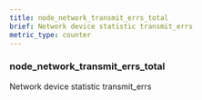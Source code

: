 ```yaml
---
title: node_network_transmit_errs_total
brief: Network device statistic transmit_errs
metric_type: counter
---
```

### node_network_transmit_errs_total

Network device statistic transmit_errs